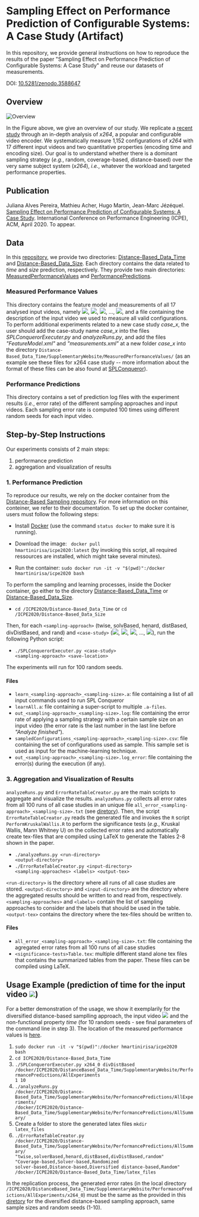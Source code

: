 # Sampling Effect on Performance Prediction of Configurable Systems: A Case Study (Artifact)

In this repository, we provide general instructions on how to reproduce the results of the paper "Sampling Effect on Performance Prediction of Configurable Systems: A Case Study" and reuse our datasets of measurements.

DOI: [10.5281/zenodo.3588647](https://doi.org/10.5281/zenodo.3588647)

## Overview

![Overview](https://github.com/jualvespereira/ICPE2020/blob/master/overview.png)

In the Figure above, we give an overview of our study.
We replicate a [recent study](https://github.com/se-passau/Distance-Based_Data) through an in-depth analysis of *x264*, a popular and configurable video encoder.
We systematically measure 1,152 configurations of *x264* with 17 different input videos and two quantitative properties (encoding time and encoding size).
Our goal is to understand whether there is a dominant sampling strategy (*e.g.*, random, coverage-based, distance-based) over the very same subject system (*x264*), *i.e.*, whatever the workload and targeted performance properties. 

## Publication

Juliana Alves Pereira, Mathieu Acher, Hugo Martin, Jean-Marc Jézéquel. [Sampling Effect on Performance Prediction of Configurable Systems: A Case Study](https://hal.inria.fr/hal-02356290/document). International Conference on Performance Engineering (ICPE), ACM, April 2020. To appear.

## Data

In this [repository](https://github.com/jualvespereira/ICPE2020), we provide two directories: [Distance-Based_Data_Time](Distance-Based_Data_Time/) and [Distance-Based_Data_Size](Distance-Based_Data_Size/).
Each directory contains the data related to *time* and *size* prediction, respectively.
They provide two main directories: [MeasuredPerformanceValues](Distance-Based_Data_Time/SupplementaryWebsite/MeasuredPerformanceValues/) and [PerformancePredictions](Distance-Based_Data_Time/SupplementaryWebsite/PerformancePredictions/).

### Measured Performance Values

This directory contains the feature model and measurements of all 17 analysed input videos, namely <img src="http://latex.codecogs.com/gif.latex?x264_0" border="0"/>, <img src="http://latex.codecogs.com/gif.latex?x264_1" border="0"/>, <img src="http://latex.codecogs.com/gif.latex?x264_2" border="0"/>, ..., <img src="http://latex.codecogs.com/gif.latex?x264_{16}" border="0"/>, and a file containing the description of the input video we used to measure all valid configurations. To perform additional experiments related to a new case study *case_x*, the user should add the case-study name *case_x* into the files *SPLConquerorExecuter.py* and *analyzeRuns.py*, and add the files *"FeatureModel.xml"* and *"measurements.xml"* at a new folder *case_x* into the directory <code>Distance-Based_Data_Time/SupplementaryWebsite/MeasuredPerformanceValues/</code> (as an example see these files for x264 case study -- more information about the format of these files can be also found at [SPLConqueror](https://github.com/se-passau/SPLConqueror)).

### Performance Predictions

This directory contains a set of prediction log files with the experiment results (*i.e.*, error rate) of the different sampling approaches and input videos. Each sampling error rate is computed 100 times using different random seeds for each input video.

## Step-by-Step Instructions

Our experiments consists of 2 main steps:
1. performance prediction
2. aggregation and visualization of results

### 1. Performance Prediction

To reproduce our results, we rely on the docker container from the [Distance-Based Sampling repository](https://github.com/se-passau/Distance-Based_Data).
For more information on this conteiner, we refer to their documentation.
To set up the docker container, users must follow the following steps:

- Install [Docker](https://docs.docker.com/install/) (use the command <code>status docker</code> to make sure it is running).

- Download the image: 
<code> docker pull hmartinirisa/icpe2020:latest</code> (by invoking this script, all required ressources are installed, which might take several minutes).

- Run the container:
<code>sudo docker run -it -v "$(pwd)":/docker hmartinirisa/icpe2020 bash</code>

To perform the sampling and learning processes, inside the Docker container, go either to the directory [Distance-Based_Data_Time](Distance-Based_Data_Time/) or [Distance-Based_Data_Size](Distance-Based_Data_Size/).
- <code>cd /ICPE2020/Distance-Based_Data_Time</code> or <code>cd /ICPE2020/Distance-Based_Data_Size</code>

Then, for each <code>\<sampling-approach\></code> (twise, solvBased, henard, distBased, divDistBased, and rand) and <code>\<case-study\></code> (<img src="http://latex.codecogs.com/gif.latex?x264_0" border="0"/>, <img src="http://latex.codecogs.com/gif.latex?x264_1" border="0"/>, <img src="http://latex.codecogs.com/gif.latex?x264_2" border="0"/>, ..., <img src="http://latex.codecogs.com/gif.latex?x264_{16}" border="0"/>), run the following Python script:
- <code>./SPLConquerorExecuter.py \<case-study\> \<sampling-approach\> \<save-location\></code>

The experiments will run for 100 random seeds.
  
#### Files

- <code>learn_\<sampling-approach\>_\<sampling-size\>.a</code>: file containing a list of all input commands used to run SPL Conqueror
- <code>learnAll.a</code>: file containing a super-script to multiple <code>.a-files</code>.
- <code>out_\<sampling-approach\>_\<sampling-size\>.log</code>: file containing the error rate of applying a sampling strategy with a certain sample size on an input video (the error rate is the last number in the last line before *"Analyze finished"*).
- <code>sampledConfigurations_\<sampling-approach\>_\<sampling-size\>.csv</code>: file containing the set of configurations used as sample. This sample set is used as input for the machine-learning technique.
- <code>out_\<sampling-approach\>_\<sampling-size\>.log_error</code>: file containing the error(s) during the execution (if any).


### 3. Aggregation and Visualization of Results

<code>analyzeRuns.py</code> and <code>ErrorRateTableCreator.py</code> are the main scripts to aggregate and visualize the results.
<code>analyzeRuns.py</code> collects all error rates from all 100 runs of all case studies in an unique file <code>all_error_\<sampling-approach\>_\<sampling-size\>.txt</code> (see [diretory](Distance-Based_Data_Time/SupplementaryWebsite/PerformancePredictions/AllSummary/)).
Then, the script <code>ErrorRateTableCreator.py</code> reads the generated file and invokes the <code>R</code> script <code>PerformKruskalWallis.R</code> to perform the significance tests (*e.g.*, Kruskal Wallis, Mann Whitney U) on the collected error rates and automatically create tex-files that are compiled using LaTeX to generate the Tables 2-8 shown in the paper.

- <code>./analyzeRuns.py \<run-directory\> \<output-directory\></code>
- <code>./ErrorRateTableCreator.py \<input-directory\> \<sampling-approaches\> \<labels\> \<output-tex\> </code>
  
<code>\<run-directory\></code> is the directory where all runs of all case studies are stored.
<code>\<output-directory\></code> and <code>\<input-directory\></code> are the directory where the aggregated results should be written to and read from, respectively.
<code>\<sampling-approaches\></code> and <code>\<labels\></code> contain the list of sampling approaches to consider and the labels that should be used in the table.
<code>\<output-tex\></code> contains the directory where the tex-files should be written to.

#### Files

- <code>all_error_\<sampling-approach\>_\<sampling-size\>.txt</code>: file containing the agregated error rates from all 100 runs of all case studies
- <code>\<significance-tests\>Table.tex</code>: multiple different stand alone tex files that contains the summarized tables from the paper. These files can be compiled using LaTeX.

## Usage Example (prediction of time for the input video <img src="http://latex.codecogs.com/gif.latex?x264_0" border="0"/>)

For a better demonstration of the usage, we show it exemplarily for the diversified distance-based samplling approach, the input video <img src="http://latex.codecogs.com/gif.latex?x264_0" border="0"/> and the non-functional property *time* (for 10 random seeds - see final parameters of the command line in step 3).
The location of the measured performance values is [here](Distance-Based_Data_Time/SupplementaryWebsite/MeasuredPerformanceValues/).

1. <code>sudo docker run -it -v "$(pwd)":/docker hmartinirisa/icpe2020 bash</code>
2. <code>cd ICPE2020/Distance-Based_Data_Time</code>
3. <code>./SPLConquerorExecuter.py x264_0 divDistBased /docker/ICPE2020/DistanceBased\_Data\_Time/SupplementaryWebsite/PerformancePredictions/AllExperiments 1 10</code>
4. <code>./analyzeRuns.py /docker/ICPE2020/Distance-Based_Data_Time/SupplementaryWebsite/PerformancePredictions/AllExperiments/ /docker/ICPE2020/Distance-Based_Data_Time/SupplementaryWebsite/PerformancePredictions/AllSummary/</code>
5. Create a folder to store the generated latex files <code>mkdir latex_files</code>
6. <code>./ErrorRateTableCreator.py /docker/ICPE2020/Distance-Based_Data_Time/SupplementaryWebsite/PerformancePredictions/AllSummary/ "twise,solverBased,henard,distBased,divDistBased,random" "Coverage-based,Solver-based,Randomized solver-based,Distance-based,Diversified distance-based,Random" /docker/ICPE2020/Distance-Based_Data_Time/latex_files</code>

In the replication process, the generated error rates (in the local directory <code>/ICPE2020/DistanceBased_Data_Time/SupplementaryWebsite/PerformancePredictions/AllExperiments/x264_0</code>) must be the same as the provided in this [diretory](Distance-Based_Data_Time/SupplementaryWebsite/PerformancePredictions/AllExperiments/x264_0) for the diversified distance-based sampling approach, same sample sizes and random seeds (1-10). 

